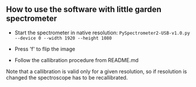 How to use the software with little garden spectrometer
-------------------------------------------------------

* Start the spectrometer in native resolution:
  `PySpectrometer2-USB-v1.0.py --device 0 --width 1920 --height 1080`

* Press 'f' to flip the image

* Follow the callibration procedure from README.md

Note that a callibration is valid only for a given resolution, so if resolution
is changed the spectroscope has to be recallibrated.
